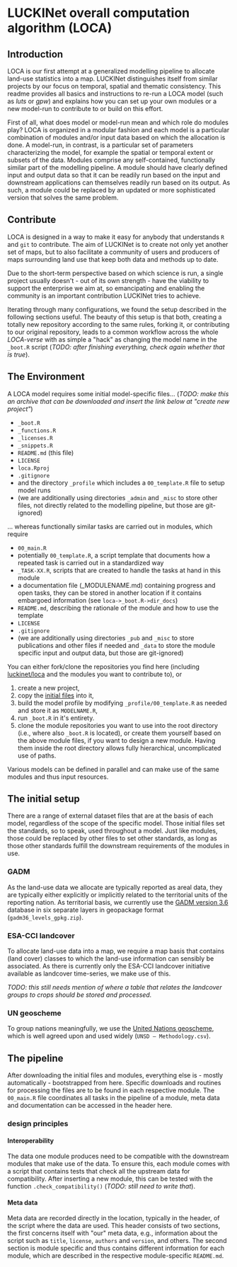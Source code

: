 # LUCKINet overall computation algorithm (LOCA)

## Introduction

LOCA is our first attempt at a generalized modelling pipeline to allocate land-use statistics into a map. LUCKINet distinguishes itself from similar projects by our focus on temporal, spatial and thematic consistency. This readme provides all basics and instructions to re-run a LOCA model (such as *luts* or *gpw*) and explains how you can set up your own modules or a new model-run to contribute to or build on this effort.

First of all, what does model or model-run mean and which role do modules play? LOCA is organized in a modular fashion and each model is a particular combination of modules and/or input data based on which the allocation is done. A model-run, in contrast, is a particular set of parameters characterizing the model, for example the spatial or temporal extent or subsets of the data. Modules comprise any self-contained, functionally similar part of the modelling pipeline. A module should have clearly defined input and output data so that it can be readily run based on the input and downstream applications can themselves readily run based on its output. As such, a module could be replaced by an updated or more sophisticated version that solves the same problem.

## Contribute

LOCA is designed in a way to make it easy for anybody that understands `R` and `git` to contribute. The aim of LUCKINet is to create not only yet another set of maps, but to also facilitate a community of users and producers of maps surrounding land use that keep both data and methods up to date.

Due to the short-term perspective based on which science is run, a single project usually doesn't - out of its own strength - have the viability to support the enterprise we aim at, so emancipating and enabling the community is an important contribution LUCKINet tries to achieve.

Iterating through many configurations, we found the setup described in the following sections useful. The beauty of this setup is that both, creating a totally new repository according to the same rules, forking it, or contributing to our original repository, leads to a common workflow across the whole *LOCA-verse* with as simple a "hack" as changing the model name in the `_boot.R` script (*TODO: after finishing everything, check again whether that is true*).

## The Environment

A LOCA model requires some initial model-specific files... (*TODO: make this an archive that can be downloaded and insert the link below at "create new project"*)

-   `_boot.R`
-   `_functions.R`
-   `_licenses.R`
-   `_snippets.R`
-   `README.md` (this file)
-   `LICENSE`
-   `loca.Rproj`
-   `.gitignore`
-   and the directory `_profile` which includes a `00_template.R` file to setup model runs
-   (we are additionally using directories `_admin` and `_misc` to store other files, not directly related to the modelling pipeline, but those are git-ignored)

... whereas functionally similar tasks are carried out in modules, which require

-   `00_main.R`
-   potentially `00_template.R`, a script template that documents how a repeated task is carried out in a standardized way
-   `_TASK-XX.R`, scripts that are created to handle the tasks at hand in this module
-   a documentation file (\_MODULENAME.md) containing progress and open tasks, they can be stored in another location if it contains embargoed information (see `loca->_boot.R->dir_docs`)
-   `README.md`, describing the rationale of the module and how to use the template
-   `LICENSE`
-   `.gitignore`
-   (we are additionally using directories `_pub` and `_misc` to store publications and other files if needed and `_data` to store the module specific input and output data, but those are git-ignored)

You can either fork/clone the repositories you find here (including [luckinet/loca](https://github.com/luckinet/loca) and the modules you want to contribute to), or 

1.  create a new project,
2.  copy the [initial files]() into it, 
3.  build the model profile by modifying `_profile/00_template.R` as needed and store it as `MODELNAME.R`,
4.  run `_boot.R` in it's entirety.
5.  clone the module repositories you want to use into the root directory (i.e., where also `_boot.R` is located), or create them yourself based on the above module files, if you want to design a new module. Having them inside the root directory allows fully hierarchical, uncomplicated use of paths.

Various models can be defined in parallel and can make use of the same modules and thus input resources.

## The initial setup

There are a range of external dataset files that are at the basis of each model, regardless of the scope of the specific model. Those initial files set the standards, so to speak, used throughout a model. Just like modules, those could be replaced by other files to set other standards, as long as those other standards fulfill the downstream requirements of the modules in use.

### GADM

As the land-use data we allocate are typically reported as areal data, they are typically either explicitly or implicitly related to the territorial units of the reporting nation. As territorial basis, we currently use the [GADM version 3.6](https://gadm.org/download_world36.html) database in six separate layers in geopackage format (`gadm36_levels_gpkg.zip`).

### ESA-CCI landcover

To allocate land-use data into a map, we require a map basis that contains (land cover) classes to which the land-use information can sensibly be associated. As there is currently only the ESA-CCI landcover initiative available as landcover time-series, we make use of this.

*TODO: this still needs mention of where a table that relates the landcover groups to crops should be stored and processed.*

### UN geoscheme

To group nations meaningfully, we use the [United Nations geoscheme](https://unstats.un.org/unsd/methodology/m49/overview/), which is well agreed upon and used widely (`UNSD — Methodology.csv`).

## The pipeline

After downloading the initial files and modules, everything else is - mostly automatically - bootstrapped from here. Specific downloads and routines for processing the files are to be found in each respective module. The `00_main.R` file coordinates all tasks in the pipeline of a module, meta data and documentation can be accessed in the header here.

### design principles

#### Interoperability

The data one module produces need to be compatible with the downstream modules that make use of the data. To ensure this, each module comes with a script that contains tests that check all the upstream data for compatibility. After inserting a new module, this can be tested with the function `.check_compatibility()` (*TODO: still need to write that*).

#### Meta data

Meta data are recorded directly in the location, typically in the header, of the script where the data are used. This header consists of two sections, the first concerns itself with "our" meta data, e.g., information about the script such as `title`,  `license`,  `authors` and `version`, and others. The second section is module specific and thus contains different information for each module, which are described in the respective module-specific `README.md`.

